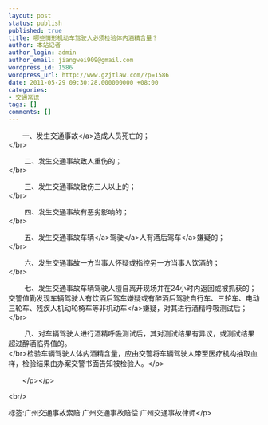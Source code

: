 ```yaml
---
layout: post
status: publish
published: true
title: 哪些情形机动车驾驶人必须检验体内酒精含量？
author: 本站记者
author_login: admin
author_email: jiangwei909@gmail.com
wordpress_id: 1586
wordpress_url: http://www.gzjtlaw.com/?p=1586
date: 2011-05-29 09:30:28.000000000 +08:00
categories:
- 交通常识
tags: []
comments: []
---
```

<p><p>　　一、发生<a>交通事故<&#47;a>造成人员死亡的；<br><&#47;br><p>　　 二、发生交通事故致人重伤的；<br><&#47;br><p>　　 三、发生交通事故致伤三人以上的；<br><&#47;br><p>　　 四、发生交通事故有恶劣影响的；<br><&#47;br><p>　　 五、发生交通事故<a>车辆<&#47;a><a>驾驶<&#47;a>人有<a>酒后驾车<&#47;a>嫌疑的；<br><&#47;br><p>　　 六、发生交通事故一方当事人怀疑或指控另一方当事人饮酒的；<br><&#47;br><p>　　 七、发生交通事故车辆驾驶人擅自离开现场并在24小时内返回或被抓获的；交警值勤发现车辆驾驶人有饮酒后驾车嫌疑或有醉酒后驾驶自行车、三轮车、电动三轮车、残疾人机动轮椅车等非<a>机动车<&#47;a>嫌疑，对其进行酒精呼吸测试后；<br><&#47;br><p>　　 八、对车辆驾驶人进行酒精呼吸测试后，其对测试结果有异议，或测试结果超过醉酒临界值的。<br><&#47;br>检验车辆驾驶人体内酒精含量，应由交警将车辆驾驶人带至医疗机构抽取血样，检验结果由办案交警书面告知被检验人。<&#47;p><p>　　<&#47;p><&#47;p><br&#47;><p>标签:广州交通事故索赔 广州交通事故赔偿 广州交通事故律师<&#47;p>
